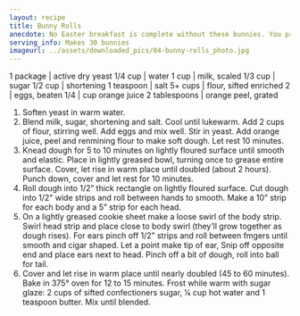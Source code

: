 ```yaml
---
layout: recipe
title: Bunny Rolls
anecdote: No Easter breakfast is complete without these bunnies. You probably all remember your mother getting up very early on Easter to make these bunnies. 
serving_info: Makes 30 bunnies
imageurl: ../assets/downloaded_pics/04-bunny-rolls_photo.jpg
---
```

<!-- Ingredients -->

1 package | active dry yeast
1/4 cup | water
1 cup | milk, scaled
1/3 cup | sugar
1/2 cup | shortening
1 teaspoon | salt
5+ cups | flour, sifted enriched
2 | eggs, beaten
1/4 | cup orange juice
2 tablespoons | orange peel, grated

<!-- split -->
<!-- Steps -->
1. Soften yeast in warm water.
2. Blend milk, sugar, shortening and salt. Cool until lukewarm. Add 2 cups of flour, stirring well. Add eggs and mix well. Stir in yeast. Add orange juice, peel and renmining flour to make soft dough. Let rest 10 minutes.
3. Knead dough for 5 to 10 minutes on lightly floured surface until smooth and elastic.  Place in lightly greased bowl, turning once to grease entire surface. Cover, let rise in warm place until doubled (about 2 hours). Punch down, cover and let rest for 10 minutes.
4. Roll dough into 1/2” thick rectangle on lightly floured surface. Cut dough into 1/2" wide strips and roll between hands to smooth. Make a 10” strip for each body and a 5” strip for each head.
5. On a lightly greased cookie sheet make a loose swirl of the body strip. Swirl head strip and place close to body swirl (they’ll grow together as dough rises). For ears pinch off 1/2” strips and roll between fmgers until smooth and cigar shaped. Let a point make tip of ear, Snip off opposite end and place ears next to head. Pinch off a bit of dough, roll into ball for tail.
6. Cover and let rise in warm place until nearly doubled (45 to 60 minutes). Bake in 375° oven for 12 to 15 minutes. Frost while warm with sugar glaze: 2 cups of sifted confectioners sugar, 1⁄4 cup hot water and 1 teaspoon butter. Mix until blended.
